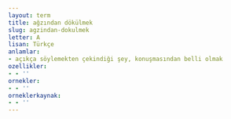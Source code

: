 ```yaml
---
layout: term
title: ağzından dökülmek
slug: agzindan-dokulmek
letter: A
lisan: Türkçe
anlamlar:
- açıkça söylemekten çekindiği şey, konuşmasından belli olmak
ozellikler:
- - ''
ornekler:
- - ''
orneklerkaynak:
- - ''
---
```

